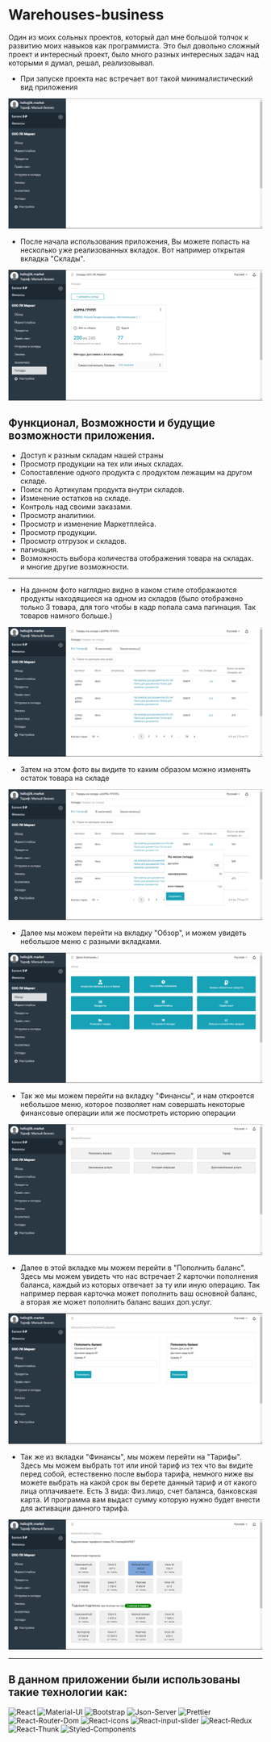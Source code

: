# **Warehouses-business**

Один из моих сольных проектов, который дал мне большой толчок к развитию моих навыков как программиста.
Это был довольно сложный проект и интересный проект, было много разных интересных задач над которыми
я думал, решал, реализовывал.

- При запуске проекта нас встречает вот такой минималистический вид приложения


![img_1.png](files/2021-11-05_14-51-52.png)

- После начала использования приложения, Вы можете попасть на несколько уже реализованных вкладок.
  Вот например открытая вкладка "Склады".


![img_2.png](files/2021-11-06_10-43-33.png)


## **Функционал, Возможности и будущие возможности приложения.**

- Доступ к разным складам нашей страны <br>
- Просмотр продукции на тех или иных складах.<br>
- Сопоставление одного продукта с продуктом лежащим на другом складе. <br>
- Поиск по Артикулам продукта внутри складов.  <br>
- Изменение остатков на складе.<br>
- Контроль над своими заказами.<br>
- Просмотр аналитики.<br>
- Просмотр и изменение Маркетплейса.<br>
- Просмотр продукции.<br>
- Просмотр отгрузок и складов.<br>
- пагинация.<br>
- Возможность выбора количества отображения товара на складах.<br> 
и многие другие возможности.
-----------------------------------------------------------------------------------------------------------------

- На данном фото наглядно видно в каком стиле отображаются продукты находящиеся на одном из складов
  (было отображено только 3 товара, для того чтобы в кадр попала сама пагинация. Так товаров намного больше.)


![img_3.png](files/2021-11-05_14-57-52.png)


- Затем на этом фото вы видите то каким образом можно изменять остаток товара на складе

![img_4.png](files/2021-11-05_14-58-25.png)


- Далее мы можем перейти на вкладку "Обзор", и можем увидеть небольшое меню с разными вкладками.

![img_5.png](files/2021-11-05_14-58-44.png)


- Так же мы можем перейти на вкладку "Финансы", и нам откроется небольшое меню, которое позволяет нам совершать 
  некоторые финансовые операции или же посмотреть историю операции

![img_6.png](files/2021-11-05_14-59-01.png)


- Далее в этой вкладке мы можем перейти в "Пополнить баланс". Здесь мы можем увидеть что нас встречает 2 карточки
пополнения баланса, каждый из которых отвечает за ту или иную операцию. Так например первая карточка может пополнить
ваш основной баланс, а вторая же может пополнить баланс ваших доп.услуг.

![img_7.png](files/2021-11-05_14-59-16.png)


- Так же из вкладки "Финансы", мы можем перейти на "Тарифы". Здесь мы можем выбрать тот или иной тариф
из тех что вы видите перед собой, естественно после выбора тарифа, немного ниже вы можете выбрать на какой срок вы
берете данный тариф и от какого лица оплачиваете. Есть 3 вида: Физ.лицо, счет баланса, банковская карта.
И программа вам выдаст сумму которую нужно будет внести для активации данного тарифа.

![img_8.png](files/2021-11-05_15-00-37.png)

-------------------------------------------------------------------------------------------------------------

## **В данном приложении были использованы такие технологии как:**

![React](https://img.shields.io/badge/-React-blue)
![Material-UI](https://img.shields.io/badge/-MaterialUI-blue)
![Bootstrap](https://img.shields.io/badge/-Bootstrap-blue)
![Json-Server](https://img.shields.io/badge/-JsonServer-blue)
![Prettier](https://img.shields.io/badge/-Prettier-blue)
![React-Router-Dom](https://img.shields.io/badge/-ReactRouterDom-blue)
![React-icons](https://img.shields.io/badge/-React/Icons-blue)
![React-input-slider](https://img.shields.io/badge/-React/Input/Slider-blue)
![React-Redux](https://img.shields.io/badge/-React/Redux-blue)
![React-Thunk](https://img.shields.io/badge/-React/Thunk-blue)
![Styled-Components](https://img.shields.io/badge/-Styled/Components-blue)









